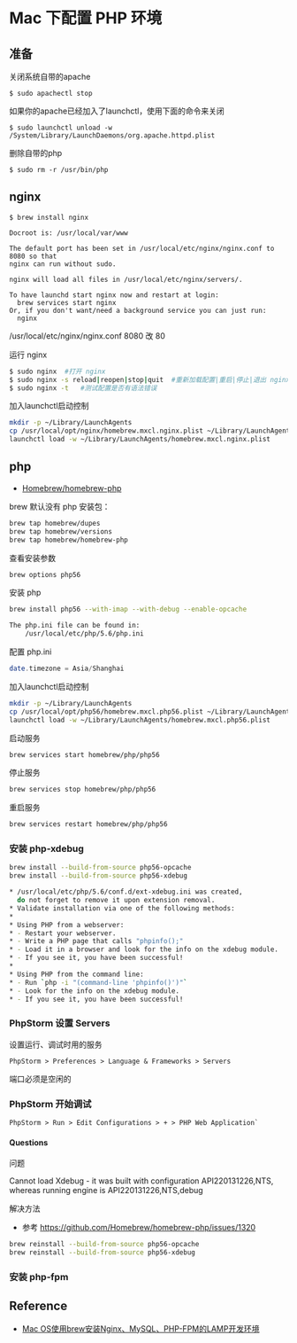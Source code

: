 
# Mac 下配置 PHP 环境

## 准备

关闭系统自带的apache

```
$ sudo apachectl stop
```

如果你的apache已经加入了launchctl，使用下面的命令来关闭

```
$ sudo launchctl unload -w /System/Library/LaunchDaemons/org.apache.httpd.plist
```

删除自带的php

```
$ sudo rm -r /usr/bin/php
```

## nginx

```
$ brew install nginx

Docroot is: /usr/local/var/www

The default port has been set in /usr/local/etc/nginx/nginx.conf to 8080 so that
nginx can run without sudo.

nginx will load all files in /usr/local/etc/nginx/servers/.

To have launchd start nginx now and restart at login:
  brew services start nginx
Or, if you don't want/need a background service you can just run:
  nginx
```

/usr/local/etc/nginx/nginx.conf 8080 改 80

运行 nginx

```sh
$ sudo nginx  #打开 nginx
$ sudo nginx -s reload|reopen|stop|quit  #重新加载配置|重启|停止|退出 nginx
$ sudo nginx -t   #测试配置是否有语法错误
```

加入launchctl启动控制


```sh
mkdir -p ~/Library/LaunchAgents
cp /usr/local/opt/nginx/homebrew.mxcl.nginx.plist ~/Library/LaunchAgents/
launchctl load -w ~/Library/LaunchAgents/homebrew.mxcl.nginx.plist
```

## php

* [Homebrew/homebrew-php](https://github.com/Homebrew/homebrew-php)

brew 默认没有 php 安装包：

```sh
brew tap homebrew/dupes
brew tap homebrew/versions
brew tap homebrew/homebrew-php
```

查看安装参数

```sh
brew options php56
```

安装 php

```sh
brew install php56 --with-imap --with-debug --enable-opcache

The php.ini file can be found in:
    /usr/local/etc/php/5.6/php.ini
```

配置 php.ini

```php
date.timezone = Asia/Shanghai
```

加入launchctl启动控制

```sh
mkdir -p ~/Library/LaunchAgents
cp /usr/local/opt/php56/homebrew.mxcl.php56.plist ~/Library/LaunchAgents/
launchctl load -w ~/Library/LaunchAgents/homebrew.mxcl.php56.plist
```

启动服务

```sh
brew services start homebrew/php/php56
```

停止服务

```sh
brew services stop homebrew/php/php56
```

重启服务

```sh
brew services restart homebrew/php/php56
```

### 安装 php-xdebug

```sh
brew install --build-from-source php56-opcache
brew install --build-from-source php56-xdebug

* /usr/local/etc/php/5.6/conf.d/ext-xdebug.ini was created,
  do not forget to remove it upon extension removal.
* Validate installation via one of the following methods:
*
* Using PHP from a webserver:
* - Restart your webserver.
* - Write a PHP page that calls "phpinfo();"
* - Load it in a browser and look for the info on the xdebug module.
* - If you see it, you have been successful!
*
* Using PHP from the command line:
* - Run `php -i "(command-line 'phpinfo()')"`
* - Look for the info on the xdebug module.
* - If you see it, you have been successful!
```

### PhpStorm 设置 Servers

设置运行、调试时用的服务
```
PhpStorm > Preferences > Language & Frameworks > Servers
```

端口必须是空闲的

### PhpStorm 开始调试

```
PhpStorm > Run > Edit Configurations > + > PHP Web Application`
```


#### Questions

问题

Cannot load Xdebug - it was built with configuration API220131226,NTS, whereas running engine is API220131226,NTS,debug

解决方法

* 参考 <https://github.com/Homebrew/homebrew-php/issues/1320>

```sh
brew reinstall --build-from-source php56-opcache
brew reinstall --build-from-source php56-xdebug
```

### 安装 php-fpm

## Reference

* [Mac OS使用brew安装Nginx、MySQL、PHP-FPM的LAMP开发环境](https://segmentfault.com/a/1190000002963355)
